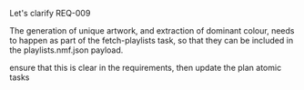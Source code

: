 Let's clarify REQ-009

The generation of unique artwork, and extraction of dominant colour, needs to happen as part of the fetch-playlists task, so that they can be included in the playlists.nmf.json payload.

ensure that this is clear in the requirements, then update the plan atomic tasks

